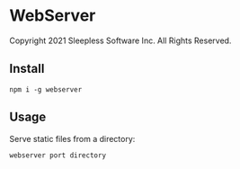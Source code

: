 
# WebServer

Copyright 2021 Sleepless Software Inc.  All Rights Reserved.


## Install

	npm i -g webserver


## Usage

Serve static files from a directory:

	webserver port directory



